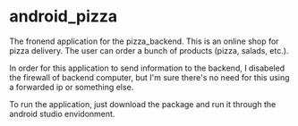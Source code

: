 # android_pizza

The fronend application for the pizza_backend.
This is an online shop for pizza delivery. The user can order a bunch of products (pizza, salads, etc.).

In order for this application to send information to the backend, I disabeled the firewall of backend computer, but I'm sure there's
no need for this using a forwarded ip or something else.

To run the application, just download the package and run it through the android studio envidonment.
